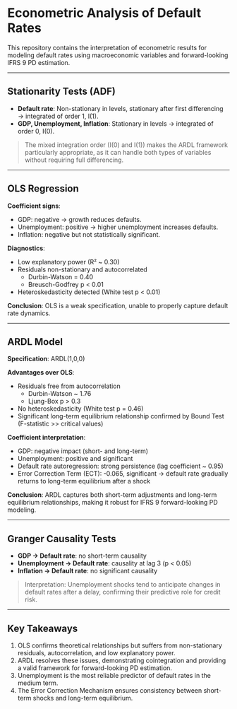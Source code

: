 # Econometric Analysis of Default Rates

This repository contains the interpretation of econometric results for modeling default rates using macroeconomic variables and forward-looking IFRS 9 PD estimation.

---

## Stationarity Tests (ADF)

- **Default rate**: Non-stationary in levels, stationary after first differencing → integrated of order 1, I(1).
- **GDP, Unemployment, Inflation**: Stationary in levels → integrated of order 0, I(0).

> The mixed integration order (I(0) and I(1)) makes the ARDL framework particularly appropriate, as it can handle both types of variables without requiring full differencing.

---

## OLS Regression

**Coefficient signs**:

- GDP: negative → growth reduces defaults.
- Unemployment: positive → higher unemployment increases defaults.
- Inflation: negative but not statistically significant.

**Diagnostics**:

- Low explanatory power (R² ~ 0.30)
- Residuals non-stationary and autocorrelated  
  - Durbin-Watson = 0.40  
  - Breusch-Godfrey p < 0.01
- Heteroskedasticity detected (White test p < 0.01)

**Conclusion**: OLS is a weak specification, unable to properly capture default rate dynamics.

---

## ARDL Model

**Specification**: ARDL(1,0,0)

**Advantages over OLS**:

- Residuals free from autocorrelation  
  - Durbin-Watson ~ 1.76  
  - Ljung-Box p > 0.3
- No heteroskedasticity (White test p = 0.46)
- Significant long-term equilibrium relationship confirmed by Bound Test (F-statistic >> critical values)

**Coefficient interpretation**:

- GDP: negative impact (short- and long-term)
- Unemployment: positive and significant
- Default rate autoregression: strong persistence (lag coefficient ~ 0.95)
- Error Correction Term (ECT): -0.065, significant → default rate gradually returns to long-term equilibrium after a shock

**Conclusion**: ARDL captures both short-term adjustments and long-term equilibrium relationships, making it robust for IFRS 9 forward-looking PD modeling.

---

## Granger Causality Tests

- **GDP → Default rate**: no short-term causality
- **Unemployment → Default rate**: causality at lag 3 (p < 0.05)
- **Inflation → Default rate**: no significant causality

> Interpretation: Unemployment shocks tend to anticipate changes in default rates after a delay, confirming their predictive role for credit risk.

---

## Key Takeaways

1. OLS confirms theoretical relationships but suffers from non-stationary residuals, autocorrelation, and low explanatory power.
2. ARDL resolves these issues, demonstrating cointegration and providing a valid framework for forward-looking PD estimation.
3. Unemployment is the most reliable predictor of default rates in the medium term.
4. The Error Correction Mechanism ensures consistency between short-term shocks and long-term equilibrium.
